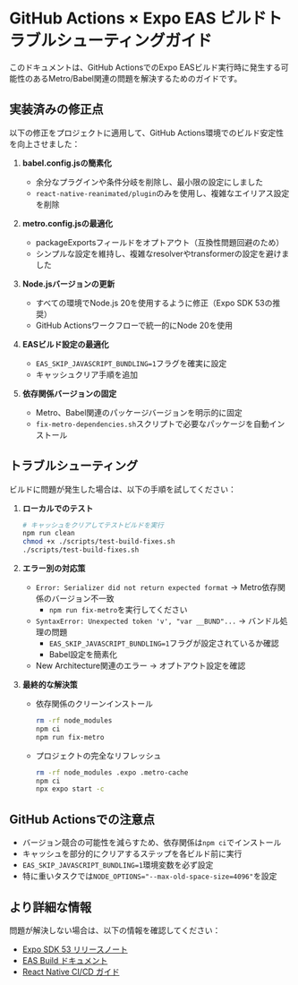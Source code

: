# GitHub Actions × Expo EAS ビルドトラブルシューティングガイド

このドキュメントは、GitHub ActionsでのExpo EASビルド実行時に発生する可能性のあるMetro/Babel関連の問題を解決するためのガイドです。

## 実装済みの修正点

以下の修正をプロジェクトに適用して、GitHub Actions環境でのビルド安定性を向上させました：

1. **babel.config.jsの簡素化**
   - 余分なプラグインや条件分岐を削除し、最小限の設定にしました
   - `react-native-reanimated/plugin`のみを使用し、複雑なエイリアス設定を削除

2. **metro.config.jsの最適化**
   - packageExportsフィールドをオプトアウト（互換性問題回避のため）
   - シンプルな設定を維持し、複雑なresolverやtransformerの設定を避けました

3. **Node.jsバージョンの更新**
   - すべての環境でNode.js 20を使用するように修正（Expo SDK 53の推奨）
   - GitHub Actionsワークフローで統一的にNode 20を使用

4. **EASビルド設定の最適化**
   - `EAS_SKIP_JAVASCRIPT_BUNDLING=1`フラグを確実に設定
   - キャッシュクリア手順を追加

5. **依存関係バージョンの固定**
   - Metro、Babel関連のパッケージバージョンを明示的に固定
   - `fix-metro-dependencies.sh`スクリプトで必要なパッケージを自動インストール

## トラブルシューティング

ビルドに問題が発生した場合は、以下の手順を試してください：

1. **ローカルでのテスト**
   ```bash
   # キャッシュをクリアしてテストビルドを実行
   npm run clean
   chmod +x ./scripts/test-build-fixes.sh
   ./scripts/test-build-fixes.sh
   ```

2. **エラー別の対応策**
   - `Error: Serializer did not return expected format` → Metro依存関係のバージョン不一致
     - `npm run fix-metro`を実行してください
   - `SyntaxError: Unexpected token 'v', "var __BUND"...` → バンドル処理の問題
     - `EAS_SKIP_JAVASCRIPT_BUNDLING=1`フラグが設定されているか確認
     - Babel設定を簡素化
   - New Architecture関連のエラー → オプトアウト設定を確認

3. **最終的な解決策**
   - 依存関係のクリーンインストール
     ```bash
     rm -rf node_modules
     npm ci
     npm run fix-metro
     ```
   - プロジェクトの完全なリフレッシュ
     ```bash
     rm -rf node_modules .expo .metro-cache
     npm ci
     npx expo start -c
     ```

## GitHub Actionsでの注意点

- バージョン競合の可能性を減らすため、依存関係は`npm ci`でインストール
- キャッシュを部分的にクリアするステップを各ビルド前に実行
- `EAS_SKIP_JAVASCRIPT_BUNDLING=1`環境変数を必ず設定
- 特に重いタスクでは`NODE_OPTIONS="--max-old-space-size=4096"`を設定

## より詳細な情報

問題が解決しない場合は、以下の情報を確認してください：
- [Expo SDK 53 リリースノート](https://docs.expo.dev/workflow/upgrading/)
- [EAS Build ドキュメント](https://docs.expo.dev/build/introduction/)
- [React Native CI/CD ガイド](https://reactnative.dev/docs/next/ci-cd)
